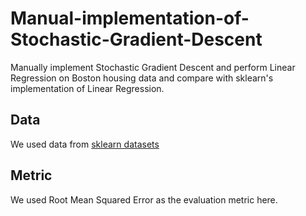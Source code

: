 # Manual-implementation-of-Stochastic-Gradient-Descent
Manually implement Stochastic Gradient Descent and perform Linear Regression on Boston housing data and compare with sklearn's implementation of Linear Regression.

## Data
We used data from <a href="https://scikit-learn.org/stable/modules/generated/sklearn.datasets.load_boston.html">sklearn datasets</a>

## Metric
We used Root Mean Squared Error as the evaluation metric here.

